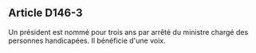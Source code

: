 ## Article D146-3

Un président est nommé pour trois ans par arrêté du ministre chargé des personnes handicapées. Il bénéficie
d'une voix.

